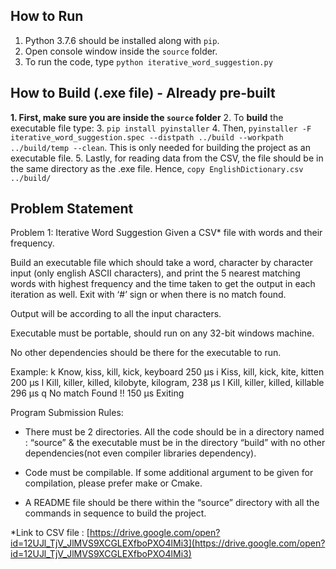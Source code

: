 ## How to Run

 1. Python 3.7.6 should be installed along with `pip`.
 2. Open console window inside the `source` folder.
 3. To run the code, type `python iterative_word_suggestion.py`

## How to Build (.exe file) - Already pre-built

 **1. First, make sure you are inside the `source` folder**
 2. To **build** the executable file type:
 3. `pip install pyinstaller`
 4. Then, `pyinstaller -F iterative_word_suggestion.spec
    --distpath ../build --workpath ../build/temp --clean`. This is only needed for building the project as an executable file.
 5. Lastly, for reading data from the CSV, the file should be in the same directory as the .exe file. Hence, `copy EnglishDictionary.csv ../build/`

## Problem Statement
Problem 1: Iterative Word Suggestion
Given a CSV* file with words and their frequency.

Build an executable file which should take a word, character by character input (only english ASCII characters), and print the 5 nearest matching words with highest frequency and the time taken to get the output in each iteration as well. Exit with ‘#’ sign or when there is no match found.

Output will be according to all the input characters.

Executable must be portable, should run on any 32-bit windows machine.

No other dependencies should be there for the executable to run.

  

Example:
k
Know, kiss, kill, kick, keyboard  250 μs
i
Kiss, kill, kick, kite, kitten  200 μs
l
Kill, killer, killed, kilobyte, kilogram, 238 μs
l
Kill, killer, killed, killable  296 μs
q
No match Found !! 150 μs
Exiting

Program Submission Rules:

-   There must be 2 directories. All the code should be in a directory named : “source” & the executable must be in the directory “build” with no other dependencies(not even compiler libraries dependency).
    
-   Code must be compilable. If some additional argument to be given for compilation, please prefer make or Cmake.
    
-   A README file should be there within the “source” directory with all the commands in sequence to build the project.
    

*Link to CSV file : [https://drive.google.com/open?id=12UJl_TjV_JlMVS9XCGLEXfboPXO4lMi3](https://drive.google.com/open?id=12UJl_TjV_JlMVS9XCGLEXfboPXO4lMi3)
